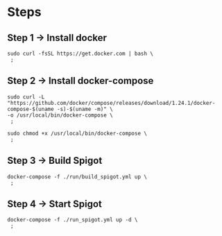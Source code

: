 # Steps

## Step 1 -> Install docker
```
sudo curl -fsSL https://get.docker.com | bash \
 ;
```

## Step 2 -> Install docker-compose

```
sudo curl -L "https://github.com/docker/compose/releases/download/1.24.1/docker-compose-$(uname -s)-$(uname -m)" \
-o /usr/local/bin/docker-compose \
 ;
```
```
sudo chmod +x /usr/local/bin/docker-compose \
 ;
```

## Step 3 -> Build Spigot
```
docker-compose -f ./run/build_spigot.yml up \
 ;
```

## Step 4 -> Start Spigot
```
docker-compose -f ./run_spigot.yml up -d \
 ;
```
